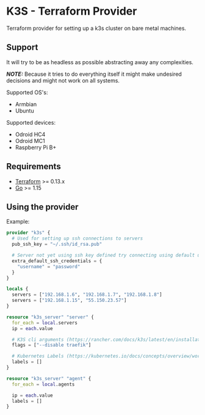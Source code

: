# K3S - Terraform Provider

Terraform provider for setting up a k3s cluster on bare metal machines.

## Support

It will try to be as headless as possible abstracting away any complexities.

_**NOTE:**_ Because it tries to do everything itself it might make undesired decisions and might not work on all systems.

Supported OS's:

- Armbian
- Ubuntu

Supported devices:

- Odroid HC4
- Odroid MC1
- Raspberry Pi B+

## Requirements

- [Terraform](https://www.terraform.io/downloads.html) >= 0.13.x
- [Go](https://golang.org/doc/install) >= 1.15

## Using the provider

Example:

```tf
provider "k3s" {
  # Used for setting up ssh connections to servers
  pub_ssh_key = "~/.ssh/id_rsa.pub"

  # Server not yet using ssh key defined try connecting using default username and passwords
  extra_default_ssh_credentials = {
    "username" = "password"
  }
}

locals {
  servers = ["192.168.1.6", "192.168.1.7", "192.168.1.8"]
  servers = ["192.168.1.15", "55.150.23.57"]
}

resource "k3s_server" "server" {
  for_each = local.servers
  ip = each.value

  # K3S cli arguments (https://rancher.com/docs/k3s/latest/en/installation/install-options/)
  flags = ["--disable traefik"]

  # Kubernetes Labels (https://kubernetes.io/docs/concepts/overview/working-with-objects/labels/)
  labels = []
}

resource "k3s_server" "agent" {
  for_each = local.agents

  ip = each.value
  labels = []
}
```
